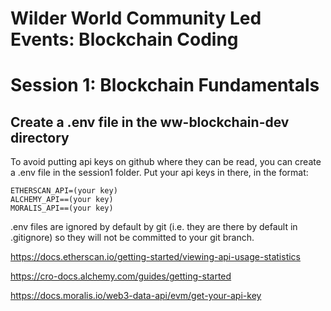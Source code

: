# Wilder World Community Led Events: Blockchain Coding
# Session 1: Blockchain Fundamentals

## Create a .env file in the ww-blockchain-dev directory
To avoid putting api keys on github where they can be read, you can create a .env file in the session1 folder.
Put your api keys in there, in the format:

``ETHERSCAN_API=(your key)``<br>
``ALCHEMY_API==(your key)``<br>
``MORALIS_API==(your key)``<br>

.env files are ignored by default by git (i.e. they are there by default in .gitignore) so they will not be committed to your git branch.

https://docs.etherscan.io/getting-started/viewing-api-usage-statistics

https://cro-docs.alchemy.com/guides/getting-started

https://docs.moralis.io/web3-data-api/evm/get-your-api-key

